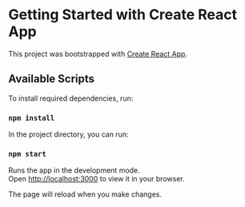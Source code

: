 # Getting Started with Create React App

This project was bootstrapped with [Create React App](https://github.com/facebook/create-react-app).

## Available Scripts

To install required dependencies, run: 

### `npm install`

In the project directory, you can run:

### `npm start`

Runs the app in the development mode.\
Open [http://localhost:3000](http://localhost:3000) to view it in your browser.

The page will reload when you make changes.
